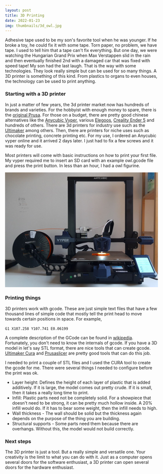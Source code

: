 ```yaml
---
layout: post
title: 3D Printing
date: 2022-01-23
img: thumbnails/3d_owl.jpg
---
```


Adhesive tape used to be my son's favorite tool when he was younger. If he broke a toy, he could fix it with some tape. Torn paper, no problem, we have tape. I used to tell him that a tape can't fix everything. But one day, we were watching the Hungarian Grand Prix when Max Verstappen slid in the rain and then eventually finished 2nd with a damaged car that was fixed with speed tape! My son had the last laugh. That is the way with some technologies. They look really simple but can be used for so many things. A 3D printer is something of this kind. From plastics to organs to even houses, the technology can be used to print anything.

### Starting with a 3D printer

In just a matter of few years, the 3d printer market now has hundreds of brands and varieties. For the hobbyist with enough money to spare, there is the [original Prusa](https://www.prusa3d.com/product/original-prusa-i3-mk3s-3d-printer-3/). For those on a budget, there are pretty good chinese alternatives like the [Anycubic Vyper](https://www.anycubic.com/products/anycubic-vyper), various [Elegoos](https://www.elegoo.com/collections/3d-printing), [Creality Ender 5](https://www.creality.com/goods-detail/ender-5-3d-printer) and hundreds of others. There are 3d printers for industry use such as the [Ultimaker](https://ultimaker.com/3d-printers) among others. Then, there are printers for niche uses such as chocolate printing, concrete printing etc. For my use, I ordered an Anycubic vyper online and it arrived 2 days later. I just had to fix a few screws and it was ready for use.

Most printers will come with basic instructions on how to print your first file. My vyper required me to insert an SD card with an example owl.gcode file and press the print button. In less than an hour, I had a owl figurine.

![Printing with the anycubic vyper](/assets/hardware/3d_printer.jpg "Printing with the anycubic vyper 3d printer")

### Printing things

3D printers work with gcode. These are just simple text files that have a few thousand lines of simple code that mostly tell the print head to move towards certain positions in space. For example,

```G1 X107.258 Y107.741 E0.06199```

A complete description of the GCode can be found in [wikipedia](https://en.wikipedia.org/wiki/G-code). Fortunately, you don't need to know the internals of gcode. If you have a 3D model in let's say STL format, there are nice tools that can create gcode. [Ultimaker Cura](https://ultimaker.com/software/ultimaker-cura) and [Prusaslicer](https://www.prusa3d.com/page/prusaslicer_424/) are pretty good tools that can do this job.

I needed to print a couple of STL files and I used the CURA tool to create the gcode for me. There were several things I needed to configure before the print was ok.

- Layer height: Defines the height of each layer of plastic that is added additively. If it is large, the model comes out pretty crude. If it is small, then it takes a really long time to print.
- Infill: Plastic parts need not be completely solid. For a showpiece that doesn't need to be strong, it can be pretty much hollow inside. A 20% infill would do. If it has to bear some weight, then the infill needs to high.
- Wall thickness - The wall should be solid but the thickness again depends on the purpose of the thing you are building.
- Structural supports - Some parts need them because there are overhangs. Without this, the model would not build correctly.

### Next steps

The 3D printer is just a tool. But a really simple and versatile one. Your creativity is the limit to what you can do with it. Just as a computer opens several doors for the software enthusiast, a 3D printer can open several doors for the hardware enthusiast.